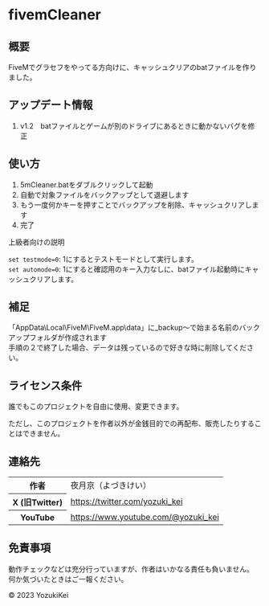 # fivemCleaner

<body>
  <h2>概要</h2>
  <p>FiveMでグラセフをやってる方向けに、キャッシュクリアのbatファイルを作りました。</p>

  <h2>アップデート情報</h2>
  <ol>
      <li>v1.2　batファイルとゲームが別のドライブにあるときに動かないバグを修正</li>
  </ol>

  <h2>使い方</h2>
  <ol>
      <li>5mCleaner.batをダブルクリックして起動</li>
      <li>自動で対象ファイルをバックアップとして退避します</li>
      <li>もう一度何かキーを押すことでバックアップを削除、キャッシュクリアします</li>
      <li>完了</li>
  </ol>
  
  <span>上級者向けの説明</span>
  <p id="advanced-description">
   <code>set testmode=0</code>: 1にするとテストモードとして実行します。<br>
   <code>set automode=0</code>: 1にすると確認用のキー入力なしに、batファイル起動時にキャッシュクリアします。
  </p>

  <h2>補足</h2>
  <p>
    「AppData\Local\FiveM\FiveM.app\data」に_backup～で始まる名前のバックアップフォルダが作成されます<br>
    手順の２で終了した場合、データは残っているので好きな時に削除してください。
  </p>

  <h2>ライセンス条件</h2>
  <p>誰でもこのプロジェクトを自由に使用、変更できます。</p>
  <p>ただし、このプロジェクトを作者以外が金銭目的での再配布、販売したりすることはできません。</p>

  <h2>連絡先</h2>
  <table>
      <tr>
          <th>作者</th>
          <td>夜月京（よづきけい）</td>
      </tr>
      <tr>
          <th>X (旧Twitter)</th>
          <td><a href="https://twitter.com/yozuki_kei">https://twitter.com/yozuki_kei</a></td>
      </tr>
      <tr>
          <th>YouTube</th>
          <td><a href="https://www.youtube.com/@yozuki_kei">https://www.youtube.com/@yozuki_kei</a></td>
      </tr>
  </table>

  <h2>免責事項</h2>
  <p>動作チェックなどは充分行っていますが、作者はいかなる責任も負いません。<br>
    何か気づいたときはご一報ください。
  </p>

  <p>&copy; 2023 YozukiKei</p>
</body>
</html>
